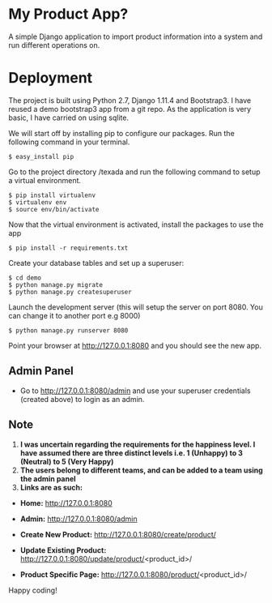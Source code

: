 # My Product App?

A simple Django application to import product information into a system and run different operations on.

# Deployment

 The project is built using Python 2.7, Django 1.11.4 and Bootstrap3. I have reused a demo bootstrap3 app from a git repo. As the application is very basic, I have carried on using sqlite.

 We will start off by installing pip to configure our packages. Run the following command in your terminal.

	$ easy_install pip


 Go to the project directory /texada and run the following command to setup a virtual environment.

	$ pip install virtualenv
	$ virtualenv env
	$ source env/bin/activate


 Now that the virtual environment is activated, install the packages to use the app


	$ pip install -r requirements.txt


 Create your database tables and set up a superuser:

	$ cd demo
	$ python manage.py migrate
	$ python manage.py createsuperuser


 Launch the development server (this will setup the server on port 8080. You can change it to another port e.g 8000)

	$ python manage.py runserver 8080

 Point your browser at http://127.0.0.1:8080 and you should see the new app.

## Admin Panel
  - Go to http://127.0.0.1:8080/admin and use your superuser credentials (created above) to login as an admin.

## Note

 1. **I was uncertain regarding the requirements for the happiness level. I have assumed there are three distinct levels i.e. 1 (Unhappy) to 3 (Neutral) to 5 (Very Happy)**
 2. **The users belong to different teams, and can be added to a team using the admin panel**
 3. **Links are as such:**

  - **Home:** http://127.0.0.1:8080

  - **Admin:** http://127.0.0.1:8080/admin

  - **Create New Product:** http://127.0.0.1:8080/create/product/

  - **Update Existing Product:** http://127.0.0.1:8080/update/product/<product_id>/

  - **Product Specific Page:** http://127.0.0.1:8080/product/<product_id>/

Happy coding!
